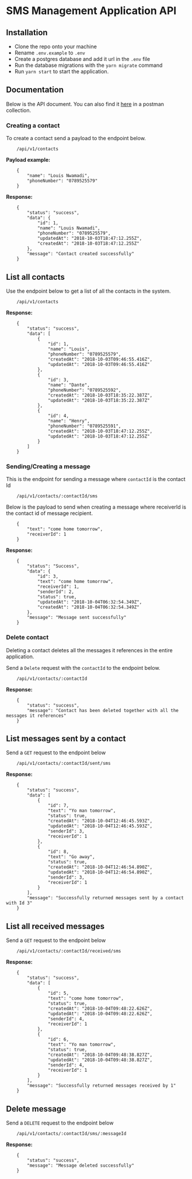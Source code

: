 # SMS Management Application API

## Installation
- Clone the repo onto your machine
- Rename `.env.example` to `.env`
- Create a postgres database and add it url in the `.env` file
- Run the database migrations with the `yarn migrate` command
- Run `yarn start` to start the application.

## Documentation

Below is the API document. You can also find it [here]() in a postman collection.

### Creating a contact
To create a contact send a payload to the endpoint below.
```angular2html
    /api/v1/contacts
```

**Payload example:**

```angular2html
    {
    	"name": "Louis Nwamadi",
    	"phoneNumber": "0789525579"
    }
```

**Response:**
```angular2html
    {
        "status": "success",
        "data": {
            "id": 1,
            "name": "Louis Nwamadi",
            "phoneNumber": "0789525579",
            "updatedAt": "2018-10-03T18:47:12.255Z",
            "createdAt": "2018-10-03T18:47:12.255Z"
        },
        "message": "Contact created successfully"
    }
```

## List all contacts
Use the endpoint below to get a list of all the contacts in the system.

```angular2html
    /api/v1/contacts
```

**Response:**

```angular2html
    {
        "status": "success",
        "data": [
            {
                "id": 1,
                "name": "Louis",
                "phoneNumber": "0789525579",
                "createdAt": "2018-10-03T09:46:55.416Z",
                "updatedAt": "2018-10-03T09:46:55.416Z"
            },
            {
                "id": 3,
                "name": "Dante",
                "phoneNumber": "0789525592",
                "createdAt": "2018-10-03T18:35:22.387Z",
                "updatedAt": "2018-10-03T18:35:22.387Z"
            },
            {
                "id": 4,
                "name": "Henry",
                "phoneNumber": "0789525591",
                "createdAt": "2018-10-03T18:47:12.255Z",
                "updatedAt": "2018-10-03T18:47:12.255Z"
            }
        ]
    }
```

### Sending/Creating a message
This is the endpoint for sending a message where `contactId` is the contact Id
```angular2html
    /api/v1/contacts/:contactId/sms
```

Below is the payload to send when creating a message where receiverId is the contact id 
of message recipient.

```angular2html
    {
    	"text": "come home tomorrow",
    	"receiverId": 1
    }
``` 

**Response:** 

```angular2html
    {
        "status": "Success",
        "data": {
            "id": 3,
            "text": "come home tomorrow",
            "receiverId": 1,
            "senderId": 2,
            "status": true,
            "updatedAt": "2018-10-04T06:32:54.349Z",
            "createdAt": "2018-10-04T06:32:54.349Z"
        },
        "message": "Message sent successfully"
    }
```

### Delete contact
Deleting a contact deletes all the messages it references in the entire
application. 

Send a `Delete` request with the `contactId` to the endpoint below.

```angular2html
    /api/v1/contacts/:contactId
```

**Response:**

```angular2html
    {
        "status": "success",
        "message": "Contact has been deleted together with all the messages it references"
    }
```
## List messages sent by a contact
Send a `GET` request to the endpoint below

```angular2html
    /api/v1/contacts/:contactId/sent/sms
```

**Response:**

```angular2html
    {
        "status": "success",
        "data": [
            {
                "id": 7,
                "text": "Yo man tomorrow",
                "status": true,
                "createdAt": "2018-10-04T12:46:45.593Z",
                "updatedAt": "2018-10-04T12:46:45.593Z",
                "senderId": 3,
                "receiverId": 1
            },
            {
                "id": 8,
                "text": "Go away",
                "status": true,
                "createdAt": "2018-10-04T12:46:54.890Z",
                "updatedAt": "2018-10-04T12:46:54.890Z",
                "senderId": 3,
                "receiverId": 1
            }
        ],
        "message": "Successfully returned messages sent by a contact with Id 3"
    }
```

## List all received messages 
Send a `GET` request to the endpoint below

```angular2html
    /api/v1/contacts/:contactId/received/sms
``` 

**Response:**

```angular2html
    {
        "status": "success",
        "data": [
            {
                "id": 5,
                "text": "come home tomorrow",
                "status": true,
                "createdAt": "2018-10-04T09:48:22.626Z",
                "updatedAt": "2018-10-04T09:48:22.626Z",
                "senderId": 4,
                "receiverId": 1
            },
            {
                "id": 6,
                "text": "Yo man tomorrow",
                "status": true,
                "createdAt": "2018-10-04T09:48:38.827Z",
                "updatedAt": "2018-10-04T09:48:38.827Z",
                "senderId": 4,
                "receiverId": 1
            }
        ],
        "message": "Successfully returned messages received by 1"
    }
```

## Delete message

Send a `DELETE` request to the endpoint below

```angular2html
    /api/v1/contacts/:contactId/sms/:messageId
```

**Response:**

```angular2html
    {
        "status": "success",
        "message": "Message deleted successfully"
    }
```